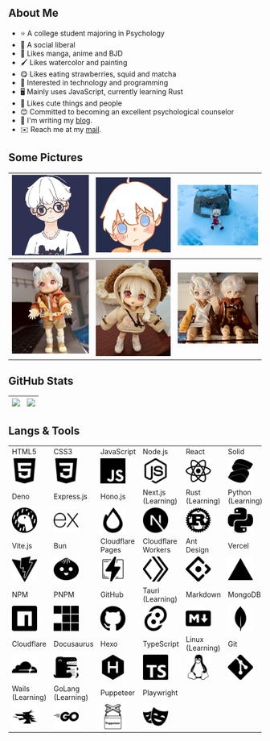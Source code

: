 ## About Me

- ⭐ A college student majoring in Psychology
- 🫡 A social liberal
- 📖 Likes manga, anime and BJD
- 🖌️ Likes watercolor and painting
- 😋 Likes eating strawberries, squid and matcha
- 🧠 Interested in technology and programming
- 🖥️ Mainly uses JavaScript, currently learning Rust
- 🥰 Likes cute things and people
- 😊 Committed to becoming an excellent psychological counselor
- 📖 I'm writing my [blog](https://blog.leafyee.xyz).
- ✉️ Reach me at my [mail](mailto://xiaoyezi@leafyee.xyz).

## Some Pictures

| ![](photos/6.jpg) | ![](photos/5.jpg) | ![](photos/4.jpg) |
| :--------: | :--------: | :--------: |
| ![](photos/3.jpg) | ![](photos/2.jpg) | ![](photos/1.jpg) |

## GitHub Stats

|![](https://o0-0o.vercel.app/api?username=LeafYeeXYZ&show_icons=true&rank_icon=github&show=reviews,discussions_started,discussions_answered,prs_merged,prs_merged_percentage)|![](https://o0-0o.vercel.app/api/top-langs/?username=LeafYeeXYZ&size_weight=0.5&count_weight=0.5&langs_count=5)|
|:---:|:---:|

## Langs & Tools
<table class="skills">
  <tr>
    <td>HTML5</td>
    <td>CSS3</td>
    <td>JavaScript</td>
    <td>Node.js</td>
    <td>React</td>
    <td>Solid</td>
  </tr>
  <tr>
    <td><img src="icons/html5.svg" width="50px"></td>
    <td><img src="icons/css3.svg" width="50px"></td>
    <td><img src="icons/javascript.svg" width="50px"></td>
    <td><img src="icons/nodedotjs.svg" width="50px"></td>
    <td><img src="icons/react.svg" width="50px"></td>
    <td><img src="icons/solid.svg" width="50px"></td>
  </tr>
  <tr>
    <td>Deno</td>
    <td>Express.js</td>
    <td>Hono.js</td>
    <td>Next.js<br>(Learning)</td>
    <td>Rust<br>(Learning)</td>
    <td>Python<br>(Learning)</td>
  </tr>
  <tr>
    <td><img src="icons/deno.svg" width="50px"></td>
    <td><img src="icons/express.svg" width="50px"></td>
    <td><img src="icons/hono.svg" width="50px"></td>
    <td><img src="icons/nextdotjs.svg" width="50px"></td>
    <td><img src="icons/rust.svg" width="50px"></td>
    <td><img src="icons/python.svg" width="50px"></td>
  </tr>
  <tr>
    <td>Vite.js</td>
    <td>Bun</td>
    <td>Cloudflare Pages</td>
    <td>Cloudflare Workers</td>
    <td>Ant Design</td>
    <td>Vercel</td>
  </tr>
  <tr>
    <td><img src="icons/vite.svg" width="50px"></td>
    <td><img src="icons/bun.svg" width="50px"></td>
    <td><img src="icons/cloudflarepages.svg" width="50px"></td>
    <td><img src="icons/cloudflareworkers.svg" width="50px"></td>
    <td><img src="icons/antdesign.svg" width="50px"></td>
    <td><img src="icons/vercel.svg" width="50px"></td>
  </tr>
  <tr>
    <td>NPM</td>
    <td>PNPM</td>
    <td>GitHub</td>
    <td>Tauri<br>(Learning)</td>
    <td>Markdown</td>
    <td>MongoDB</td>
  </tr>
  <tr>
    <td><img src="icons/npm.svg" width="50px"></td>
    <td><img src="icons/pnpm.svg" width="50px"></td>
    <td><img src="icons/github.svg" width="50px"></td>
    <td><img src="icons/tauri.svg" width="50px"></td>
    <td><img src="icons/markdown.svg" width="50px"></td>
    <td><img src="icons/mongodb.svg" width="50px"></td>
  </tr>
  <tr>
    <td>Cloudflare</td>
    <td>Docusaurus</td>
    <td>Hexo</td>
    <td>TypeScript</td>
    <td>Linux<br>(Learning)</td>
    <td>Git</td>
  </tr>
  <tr>
    <td><img src="icons/cloudflare.svg" width="50px"></td>
    <td><img src="icons/docusaurus.svg" width="50px"></td>
    <td><img src="icons/hexo.svg" width="50px"></td>
    <td><img src="icons/typescript.svg" width="50px"></td>
    <td><img src="icons/linux.svg" width="50px"></td>
    <td><img src="icons/git.svg" width="50px"></td>
  </tr>
  <tr>
    <td>Wails<br>(Learning)</td>
    <td>GoLang<br>(Learning)</td>
    <td>Puppeteer</td>
    <td>Playwright</td>
  </tr>
  <tr>
    <td><img src="icons/wails.svg" width="50px"></td>
    <td><img src="icons/go.svg" width="50px"></td>
    <td><img src="icons/puppeteer.svg" width="50px"></td>
    <td><img src="icons/playwright.svg" width="50px"></td>
  </tr>
</table>
